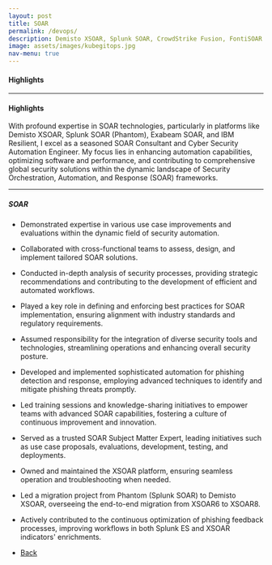 ```yaml
---
layout: post
title: SOAR
permalink: /devops/
description: Demisto XSOAR, Splunk SOAR, CrowdStrike Fusion, FontiSOAR 
image: assets/images/kubegitops.jpg
nav-menu: true
---
```

<h4>Highlights</h4>
<div class="table-wrapper">
  
</div>
<hr class="major" />  
<h4>Highlights</h4>
<div class="table-wrapper">
 <p>With profound expertise in SOAR technologies, particularly in platforms like Demisto XSOAR, Splunk SOAR (Phantom), Exabeam SOAR, and IBM Resilient, I excel as a seasoned SOAR Consultant and Cyber Security Automation Engineer. My focus lies in enhancing automation capabilities, optimizing software and performance, and contributing to comprehensive global security solutions within the dynamic landscape of Security Orchestration, Automation, and Response (SOAR) frameworks.</p>
</div>

<hr class="major" />  
<h5>SOAR</h5>

- Demonstrated expertise in various use case improvements and evaluations within the dynamic field of security automation.

- Collaborated with cross-functional teams to assess, design, and implement tailored SOAR solutions.
  
- Conducted in-depth analysis of security processes, providing strategic recommendations and contributing to the development of efficient and automated workflows.

- Played a key role in defining and enforcing best practices for SOAR implementation, ensuring alignment with industry standards and regulatory requirements.
 
- Assumed responsibility for the integration of diverse security tools and technologies, streamlining operations and enhancing overall security posture.
 
- Developed and implemented sophisticated automation for phishing detection and response, employing advanced techniques to identify and mitigate phishing threats promptly.

- Led training sessions and knowledge-sharing initiatives to empower teams with advanced SOAR capabilities, fostering a culture of continuous improvement and innovation.
 
- Served as a trusted SOAR Subject Matter Expert, leading initiatives such as use case proposals, evaluations, development, testing, and deployments.

- Owned and maintained the XSOAR platform, ensuring seamless operation and troubleshooting when needed.
  
- Led a migration project from Phantom (Splunk SOAR) to Demisto XSOAR, overseeing the end-to-end migration from XSOAR6 to XSOAR8.

- Actively contributed to the continuous optimization of phishing feedback processes, improving workflows in both Splunk ES and XSOAR indicators' enrichments.


<ul class="actions">
<li><a href="/" class="button next scrolly">Back</a></li>
</ul>
